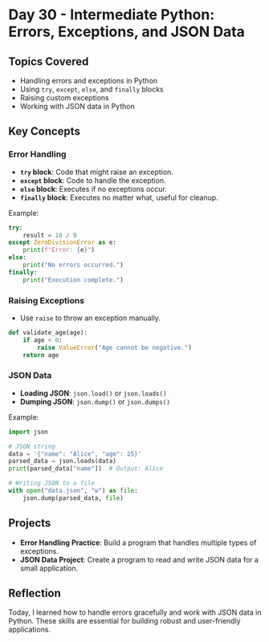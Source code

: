 # Day 30 - Intermediate Python: Errors, Exceptions, and JSON Data

## Topics Covered
- Handling errors and exceptions in Python
- Using `try`, `except`, `else`, and `finally` blocks
- Raising custom exceptions
- Working with JSON data in Python

## Key Concepts

### Error Handling
- **`try` block**: Code that might raise an exception.
- **`except` block**: Code to handle the exception.
- **`else` block**: Executes if no exceptions occur.
- **`finally` block**: Executes no matter what, useful for cleanup.

Example:
```python
try:
    result = 10 / 0
except ZeroDivisionError as e:
    print(f"Error: {e}")
else:
    print("No errors occurred.")
finally:
    print("Execution complete.")
```

### Raising Exceptions
- Use `raise` to throw an exception manually.
```python
def validate_age(age):
    if age < 0:
        raise ValueError("Age cannot be negative.")
    return age
```

### JSON Data
- **Loading JSON**: `json.load()` or `json.loads()`
- **Dumping JSON**: `json.dump()` or `json.dumps()`

Example:
```python
import json

# JSON string
data = '{"name": "Alice", "age": 25}'
parsed_data = json.loads(data)
print(parsed_data["name"])  # Output: Alice

# Writing JSON to a file
with open("data.json", "w") as file:
    json.dump(parsed_data, file)
```

## Projects
- **Error Handling Practice**: Build a program that handles multiple types of exceptions.
- **JSON Data Project**: Create a program to read and write JSON data for a small application.

## Reflection
Today, I learned how to handle errors gracefully and work with JSON data in Python. These skills are essential for building robust and user-friendly applications.